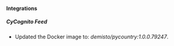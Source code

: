 #### Integrations
##### CyCognito Feed
- Updated the Docker image to: *demisto/pycountry:1.0.0.79247*.
